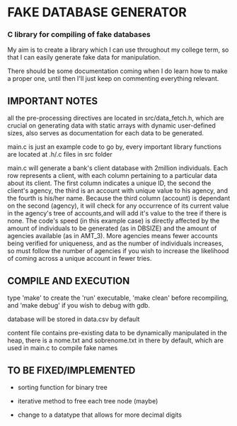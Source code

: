 # FAKE DATABASE GENERATOR
### C library for compiling of fake databases

My aim is to create a library which I can use throughout my college term, so that I can easily generate fake data for manipulation.

There should be some documentation coming when I do learn how to make a proper one, until then I'll just keep on commenting everything relevant.

## IMPORTANT NOTES

all the pre-processing directives are located in src/data_fetch.h, which are crucial on generating data with static arrays with dynamic user-defined sizes, also serves as documentation for each data to be generated.

main.c is just an example code to go by, every important library functions are located at .h/.c files in src folder
         
main.c will generate a bank's client database with 2million individuals. Each row represents a client, with each column pertaining to a particular data about its client. The first column indicates a unique ID, the second the client's agency, the third is an account with unique value to his agency, and the fourth is his/her name.
Because the third column (account) is dependant on the second (agency), it will check for any occurrence of its current value in the agency's tree of accounts,and will add it's value to the tree if there is none. 
The code's speed (in this example case) is directly affected by the amount of individuals to be generated (as in DBSIZE) and the amount of agencies available (as in AMT_3). More agencies means fewer accounts being verified for uniqueness, and as the number of individuals increases, so must follow the number of agencies if you wish to increase the likelihood of coming across a unique account in fewer tries.

## COMPILE AND EXECUTION

type 'make' to create the 'run' executable, 'make clean' before recompiling, and 'make debug' if you wish to debug with gdb.

database will be stored in data.csv by default

content file contains pre-existing data to be dynamically manipulated in the heap, there is a nome.txt and sobrenome.txt in there by default, which are used in main.c to compile fake names

## TO BE FIXED/IMPLEMENTED
        
* sorting function for binary tree

* iterative method to free each tree node (maybe)

* change to a datatype that allows for more decimal digits

